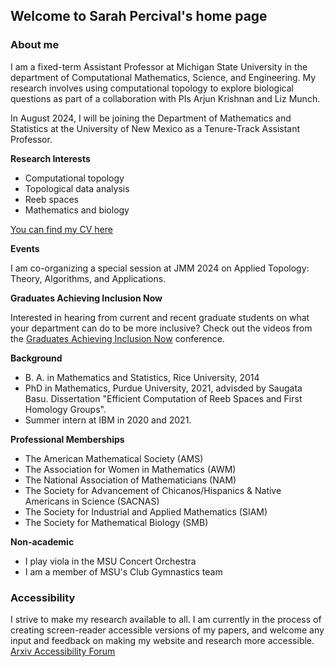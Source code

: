 ## Welcome to Sarah Percival's home page

### About me

I am a fixed-term Assistant Professor at Michigan State University in the department of Computational Mathematics, Science, and Engineering. My research involves using computational topology to explore biological questions as part of a collaboration with PIs Arjun Krishnan and Liz Munch.

In August 2024, I will be joining the Department of Mathematics and Statistics at the University of New Mexico as a Tenure-Track Assistant Professor.

**Research Interests**
* Computational topology
* Topological data analysis
* Reeb spaces
* Mathematics and biology

[You can find my CV here](CV_2022.pdf)

**Events**

I am co-organizing a special session at JMM 2024 on Applied Topology: Theory, Algorithms, and Applications.

**Graduates Achieving Inclusion Now**

Interested in hearing from current and recent graduate students on what your department can do to be more inclusive? Check out the videos from the [Graduates Achieving Inclusion Now](https://sites.google.com/view/gainconference/home/recorded-video) conference.

**Background** 
* B. A. in Mathematics and Statistics, Rice University, 2014 
* PhD in Mathematics, Purdue University, 2021, advisded by Saugata Basu. Dissertation "Efficient Computation of Reeb Spaces and First Homology Groups".
* Summer intern at IBM in 2020 and 2021. 

**Professional Memberships**
* The American Mathematical Society (AMS)
* The Association for Women in Mathematics (AWM)
* The National Association of Mathematicians (NAM)
* The Society for Advancement of Chicanos/Hispanics & Native Americans in Science (SACNAS)
* The Society for Industrial and Applied Mathematics (SIAM)
* The Society for Mathematical Biology (SMB)


**Non-academic**
* I play viola in the MSU Concert Orchestra
* I am a member of MSU's Club Gymnastics team

### Accessibility

I strive to make my research available to all. I am currently in the process of creating screen-reader accessible versions of my papers, and welcome any input and feedback on making my website and research more accessible. [Arxiv Accessibility Forum](https://accessibility2023.arxiv.org/)
